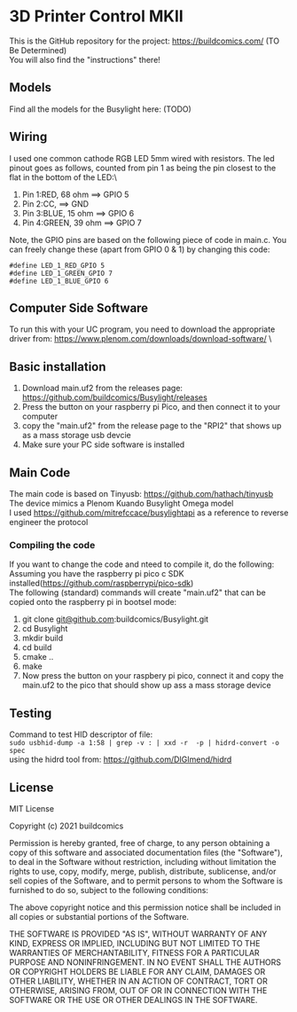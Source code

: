 # 3D Printer Control MKII
This is the GitHub repository for the project: https://buildcomics.com/ (TO Be Determined) \
You will also find the "instructions"  there!

## Models
Find all the models for the Busylight here: (TODO)

## Wiring
I used one common cathode RGB LED 5mm wired with resistors. The led pinout goes as follows, counted from pin 1 as being the pin closest to the flat in the bottom of the LED:\
1. Pin 1:RED, 68 ohm ==> GPIO 5
2. Pin 2:CC, ==> GND
3. Pin 3:BLUE, 15 ohm ==> GPIO 6
4. Pin 4:GREEN, 39 ohm ==> GPIO 7

Note, the GPIO pins are based on the following piece of code in main.c. You can freely change these (apart from GPIO 0 & 1) by changing this code:
```
#define LED_1_RED_GPIO 5
#define LED_1_GREEN_GPIO 7
#define LED_1_BLUE_GPIO 6
```
## Computer Side Software
To run this with your UC program, you need to download the appropriate driver from: https://www.plenom.com/downloads/download-software/ \

## Basic installation
1. Download main.uf2 from the releases page: https://github.com/buildcomics/Busylight/releases
2. Press the button on your raspberry pi Pico, and then connect it to your computer
3. copy the "main.uf2" from the release page to the "RPI2" that shows up as a mass storage usb devcie
4. Make sure your PC side software is installed

## Main Code
The main code is based on Tinyusb: https://github.com/hathach/tinyusb \
The device mimics a Plenom Kuando Busylight Omega model
\
I used https://github.com/mitrefccace/busylightapi as a reference to reverse engineer the protocol

### Compiling the code
If you want to change the code and nteed to compile it, do the following:
Assuming you have the raspberry pi pico c SDK installed(https://github.com/raspberrypi/pico-sdk) \
The following (standard) commands will create "main.uf2" that can be copied onto the raspberry pi in bootsel mode:
1. git clone git@github.com:buildcomics/Busylight.git
2. cd Busylight
3. mkdir build
4. cd build
5. cmake ..
6. make
7. Now press the button on your raspbery pi pico, connect it and copy the main.uf2 to the pico that should show up ass a mass storage device

## Testing
Command to test HID descriptor of file: \
`sudo usbhid-dump -a 1:58 | grep -v : | xxd -r  -p | hidrd-convert -o spec`
\
using the hidrd tool from: https://github.com/DIGImend/hidrd

## License
MIT License

Copyright (c) 2021 buildcomics

Permission is hereby granted, free of charge, to any person obtaining a copy
of this software and associated documentation files (the "Software"), to deal
in the Software without restriction, including without limitation the rights
to use, copy, modify, merge, publish, distribute, sublicense, and/or sell
copies of the Software, and to permit persons to whom the Software is
furnished to do so, subject to the following conditions:

The above copyright notice and this permission notice shall be included in all
copies or substantial portions of the Software.

THE SOFTWARE IS PROVIDED "AS IS", WITHOUT WARRANTY OF ANY KIND, EXPRESS OR
IMPLIED, INCLUDING BUT NOT LIMITED TO THE WARRANTIES OF MERCHANTABILITY,
FITNESS FOR A PARTICULAR PURPOSE AND NONINFRINGEMENT. IN NO EVENT SHALL THE
AUTHORS OR COPYRIGHT HOLDERS BE LIABLE FOR ANY CLAIM, DAMAGES OR OTHER
LIABILITY, WHETHER IN AN ACTION OF CONTRACT, TORT OR OTHERWISE, ARISING FROM,
OUT OF OR IN CONNECTION WITH THE SOFTWARE OR THE USE OR OTHER DEALINGS IN THE
SOFTWARE.
